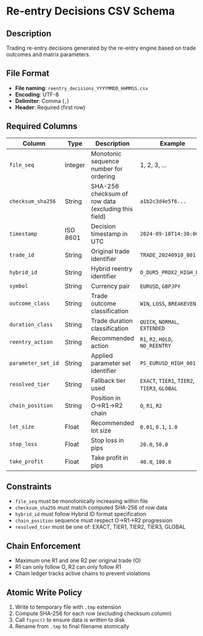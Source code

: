 # Re-entry Decisions CSV Schema

## Description
Trading re-entry decisions generated by the re-entry engine based on trade outcomes and matrix parameters.

## File Format
- **File naming**: `reentry_decisions_YYYYMMDD_HHMMSS.csv`
- **Encoding**: UTF-8
- **Delimiter**: Comma (`,`)
- **Header**: Required (first row)

## Required Columns

| Column | Type | Description | Example |
|--------|------|-------------|---------|
| `file_seq` | Integer | Monotonic sequence number for ordering | 1, 2, 3, ... |
| `checksum_sha256` | String | SHA-256 checksum of row data (excluding this field) | `a1b2c3d4e5f6...` |
| `timestamp` | ISO 8601 | Decision timestamp in UTC | `2024-09-10T14:30:00Z` |
| `trade_id` | String | Original trade identifier | `TRADE_20240910_001` |
| `hybrid_id` | String | Hybrid reentry identifier | `O_DUR5_PROX2_HIGH_BUY` |
| `symbol` | String | Currency pair | `EURUSD`, `GBPJPY` |
| `outcome_class` | String | Trade outcome classification | `WIN`, `LOSS`, `BREAKEVEN` |
| `duration_class` | String | Trade duration classification | `QUICK`, `NORMAL`, `EXTENDED` |
| `reentry_action` | String | Recommended action | `R1`, `R2`, `HOLD`, `NO_REENTRY` |
| `parameter_set_id` | String | Applied parameter set identifier | `PS_EURUSD_HIGH_001` |
| `resolved_tier` | String | Fallback tier used | `EXACT`, `TIER1`, `TIER2`, `TIER3`, `GLOBAL` |
| `chain_position` | String | Position in O→R1→R2 chain | `O`, `R1`, `R2` |
| `lot_size` | Float | Recommended lot size | `0.01`, `0.1`, `1.0` |
| `stop_loss` | Float | Stop loss in pips | `20.0`, `50.0` |
| `take_profit` | Float | Take profit in pips | `40.0`, `100.0` |

## Constraints
- `file_seq` must be monotonically increasing within file
- `checksum_sha256` must match computed SHA-256 of row data
- `hybrid_id` must follow Hybrid ID format specification
- `chain_position` sequence must respect O→R1→R2 progression
- `resolved_tier` must be one of: EXACT, TIER1, TIER2, TIER3, GLOBAL

## Chain Enforcement
- Maximum one R1 and one R2 per original trade (O)
- R1 can only follow O, R2 can only follow R1
- Chain ledger tracks active chains to prevent violations

## Atomic Write Policy
1. Write to temporary file with `.tmp` extension
2. Compute SHA-256 for each row (excluding checksum column)
3. Call `fsync()` to ensure data is written to disk
4. Rename from `.tmp` to final filename atomically